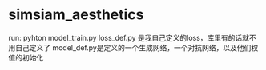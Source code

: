 # simsiam_aesthetics

run: pyhton model_train.py
loss_def.py  是我自己定义的loss，库里有的话就不用自己定义了
model_def.py是定义的一个生成网络，一个对抗网络，以及他们权值的初始化
